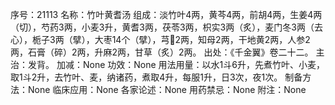 序号：21113
名称：竹叶黄耆汤
组成：淡竹叶4两，黄芩4两，前胡4两，生姜4两（切），芍药3两，小麦3升，黄耆3两，茯苓3两，枳实3两（炙），麦门冬3两（去心），栀子3两（擘），大枣14个（擘），芎2两，知母2两，干地黄2两，人参2两，石膏（碎）2两，升麻2两，甘草（炙）2两。
出处：《千金翼》卷二十二。
主治：发背。
加减：None
功效：None
用法用量：以水1斗6升，先煮竹叶、小麦，取1斗2升，去竹叶、麦，纳诸药，煮取4升，每服1升，日3次，夜1次。
制备方法：None
临床应用：None
各家论述：None
用药禁忌：None
附注：None
